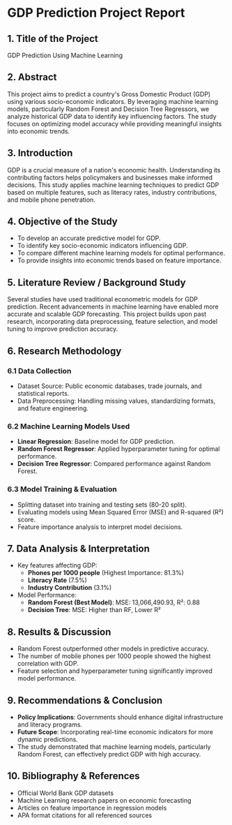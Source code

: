 # **GDP Prediction Project Report**

## **1. Title of the Project**

GDP Prediction Using Machine Learning

## **2. Abstract**

This project aims to predict a country's Gross Domestic Product (GDP) using various socio-economic indicators. By leveraging machine learning models, particularly Random Forest and Decision Tree Regressors, we analyze historical GDP data to identify key influencing factors. The study focuses on optimizing model accuracy while providing meaningful insights into economic trends.

## **3. Introduction**

GDP is a crucial measure of a nation's economic health. Understanding its contributing factors helps policymakers and businesses make informed decisions. This study applies machine learning techniques to predict GDP based on multiple features, such as literacy rates, industry contributions, and mobile phone penetration.

## **4. Objective of the Study**

- To develop an accurate predictive model for GDP.
- To identify key socio-economic indicators influencing GDP.
- To compare different machine learning models for optimal performance.
- To provide insights into economic trends based on feature importance.

## **5. Literature Review / Background Study**

Several studies have used traditional econometric models for GDP prediction. Recent advancements in machine learning have enabled more accurate and scalable GDP forecasting. This project builds upon past research, incorporating data preprocessing, feature selection, and model tuning to improve prediction accuracy.

## **6. Research Methodology**

### **6.1 Data Collection**

- Dataset Source: Public economic databases, trade journals, and statistical reports.
- Data Preprocessing: Handling missing values, standardizing formats, and feature engineering.

### **6.2 Machine Learning Models Used**

- **Linear Regression**: Baseline model for GDP prediction.
- **Random Forest Regressor**: Applied hyperparameter tuning for optimal performance.
- **Decision Tree Regressor**: Compared performance against Random Forest.

### **6.3 Model Training & Evaluation**

- Splitting dataset into training and testing sets (80-20 split).
- Evaluating models using Mean Squared Error (MSE) and R-squared (R²) score.
- Feature importance analysis to interpret model decisions.

## **7. Data Analysis & Interpretation**

- Key features affecting GDP:
  - **Phones per 1000 people** (Highest Importance: 81.3%)
  - **Literacy Rate** (7.5%)
  - **Industry Contribution** (3.1%)
- Model Performance:
  - **Random Forest (Best Model)**: MSE: 13,066,490.93, R²: 0.88
  - **Decision Tree**: MSE: Higher than RF, Lower R²

## **8. Results & Discussion**

- Random Forest outperformed other models in predictive accuracy.
- The number of mobile phones per 1000 people showed the highest correlation with GDP.
- Feature selection and hyperparameter tuning significantly improved model performance.

## **9. Recommendations & Conclusion**

- **Policy Implications**: Governments should enhance digital infrastructure and literacy programs.
- **Future Scope**: Incorporating real-time economic indicators for more dynamic predictions.
- The study demonstrated that machine learning models, particularly Random Forest, can effectively predict GDP with high accuracy.

## **10. Bibliography & References**

- Official World Bank GDP datasets
- Machine Learning research papers on economic forecasting
- Articles on feature importance in regression models
- APA format citations for all referenced sources

